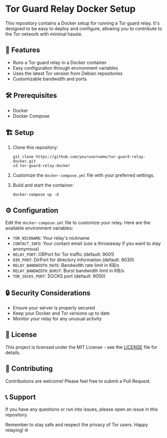 # Tor Guard Relay Docker Setup

This repository contains a Docker setup for running a Tor guard relay. It's designed to be easy to deploy and configure, allowing you to contribute to the Tor network with minimal hassle.

## 🚀 Features

- Runs a Tor guard relay in a Docker container
- Easy configuration through environment variables
- Uses the latest Tor version from Debian repositories
- Customizable bandwidth and ports

## 🛠 Prerequisites

- Docker
- Docker Compose

## 🏗 Setup

1. Clone this repository:
   ```
   git clone https://github.com/yourusername/tor-guard-relay-docker.git
   cd tor-guard-relay-docker
   ```

2. Customize the `docker-compose.yml` file with your preferred settings.

3. Build and start the container:
   ```
   docker-compose up -d
   ```

## ⚙️ Configuration

Edit the `docker-compose.yml` file to customize your relay. Here are the available environment variables:

- `TOR_NICKNAME`: Your relay's nickname
- `CONTACT_INFO`: Your contact email (use a throwaway if you want to stay anonymous)
- `RELAY_PORT`: ORPort for Tor traffic (default: 9001)
- `DIR_PORT`: DirPort for directory information (default: 9030)
- `RELAY_BANDWIDTH_RATE`: Bandwidth rate limit in KB/s
- `RELAY_BANDWIDTH_BURST`: Burst bandwidth limit in KB/s
- `TOR_SOCKS_PORT`: SOCKS port (default: 9050)

## 🔒 Security Considerations

- Ensure your server is properly secured
- Keep your Docker and Tor versions up to date
- Monitor your relay for any unusual activity

## 📜 License

This project is licensed under the MIT License - see the [LICENSE](LICENSE) file for details.

## 🤝 Contributing

Contributions are welcome! Please feel free to submit a Pull Request.

## 📞 Support

If you have any questions or run into issues, please open an issue in this repository.

Remember to stay safe and respect the privacy of Tor users. Happy relaying! 🌐
